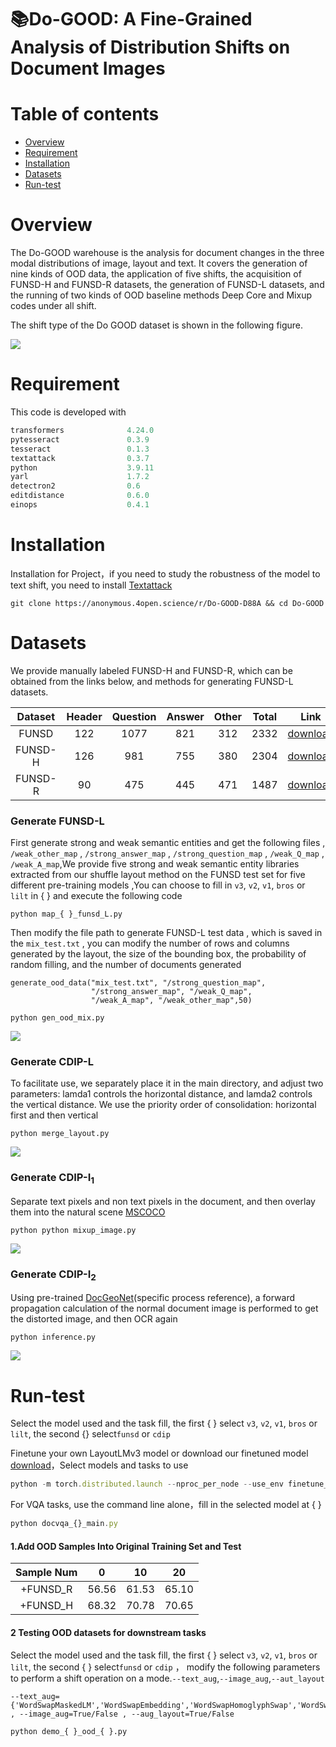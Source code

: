 # 📚Do-GOOD: A Fine-Grained Analysis of Distribution Shifts on Document Images

# Table of contents
* [Overview](#overview)
* [Requirement](#requirement)
* [Installation](#installation)
* [Datasets](#datasets)
* [Run-test](#run-test)

# Overview

The Do-GOOD warehouse is the analysis for document changes in the three modal distributions of image, layout and text. It covers the generation of nine kinds of OOD data, the application of five shifts, the acquisition of FUNSD-H and FUNSD-R datasets, the generation of FUNSD-L datasets, and the running of two kinds of OOD baseline methods Deep Core and Mixup codes under all shift.

The shift type of the Do GOOD dataset is shown in the following figure.

![](https://user-images.githubusercontent.com/111342294/202709041-af2c99b2-5a6e-49b5-93ce-2c4883960601.png)



# Requirement

This code is developed with

```javascript
transformers              4.24.0 
pytesseract               0.3.9 
tesseract                 0.1.3     
textattack                0.3.7 
python                    3.9.11
yarl                      1.7.2
detectron2                0.6                         
editdistance              0.6.0                    
einops                    0.4.1
```

# Installation

Installation for Project，if you need to study the robustness of the model to text shift, you need to install [Textattack](https://github.com/QData/TextAttack)

```
git clone https://anonymous.4open.science/r/Do-GOOD-D88A && cd Do-GOOD
```

# Datasets

We provide manually labeled FUNSD-H and FUNSD-R, which can be obtained from the links below, and methods for generating FUNSD-L datasets.

| Dataset | Header      | Question      | Answer      | Other      | Total      | Link      |
|:--------:| :------------:| :------------:| :------------:| :------------:|:------------:|:------------:|
| FUNSD | 122 | 1077 | 821 | 312 | 2332 |[download](https://pan.baidu.com/s/18OHBdaJCtFWTovHulJGAiQ)|
| FUNSD-H | 126 | 981 | 755 | 380 | 2304 |[download](https://pan.baidu.com/s/15L3Kyc2-NcpXqb6o7cd-HQ)|
| FUNSD-R | 90 | 475 | 445 | 471 | 1487 |[download](https://pan.baidu.com/s/1yrm0YANgX290ZMhpTBi8Cg)|


### Generate FUNSD-L

First generate strong and weak semantic entities and get the following files , `/weak_other_map` , `/strong_answer_map` , `/strong_question_map` , `/weak_Q_map`   , `/weak_A_map`,We provide five strong and weak semantic entity libraries extracted from our shuffle layout method on the FUNSD test set for five different pre-training models ,You can choose to fill in `v3`, `v2`, `v1`, `bros` or `lilt` in { } and execute the following code
```
python map_{ }_funsd_L.py
```

Then modify the file path to generate FUNSD-L test data , which is saved in the `mix_test.txt` , you can modify the number of rows and columns generated by the layout, the size of the bounding box, the probability of random filling, and the number of documents generated

```
generate_ood_data("mix_test.txt", "/strong_question_map",
                  "/strong_answer_map", "/weak_Q_map",
                  "/weak_A_map", "/weak_other_map",50)
```

```
python gen_ood_mix.py
```

![](https://user-images.githubusercontent.com/111342294/202719602-47a09c21-0226-4221-9652-6d714b4a4a46.png)


### Generate CDIP-L

To facilitate use, we separately place it in the main directory, and adjust two parameters: lamda1 controls the horizontal distance, and lamda2 controls the vertical distance. We use the priority order of consolidation: horizontal first and then vertical

```
python merge_layout.py
```

![](https://user-images.githubusercontent.com/111342294/202724209-b915d944-dd62-4e77-a66e-781bc4b4a707.png)


### Generate CDIP-I<sub>1</sub>

Separate text pixels and non text pixels in the document, and then overlay them into the natural scene [MSCOCO](https://cocodataset.org/#home)

```
python python mixup_image.py
```

![](https://user-images.githubusercontent.com/111342294/202724449-f8ee8ffd-c8aa-4dd7-b665-1a6558b5e7aa.png)

### Generate CDIP-I<sub>2</sub>

Using pre-trained [DocGeoNet](https://github.com/fh2019ustc/DocGeoNet)(specific process reference), a forward propagation calculation of the normal document image is performed to get the distorted image, and then OCR again

```
python inference.py
```

![](https://user-images.githubusercontent.com/111342294/202726278-e0a89790-494e-46a6-8a2e-42009f2dfce4.png)


# Run-test

Select the model used and the task fill, the first { } select `v3`, `v2`, `v1`, `bros` or `lilt`, the second {} select`funsd` or `cdip`

Finetune your own LayoutLMv3 model or download our finetuned model [download](https://pan.baidu.com/s/1zwlTvQsJfQDVOo2UDMRgRA)，Select models and tasks to use

```javascript
python -m torch.distributed.launch --nproc_per_node --use_env finetune_{ }_{ }.py --config config.yaml --output_dir
```

For VQA tasks, use the command line alone，fill in the selected model at { }

```javascript
python docvqa_{}_main.py
```

#### 1.Add OOD Samples Into Original Training Set and Test

| Sample Num | 0      | 10      | 20      |
|:--------:| :------------:| :------------:| :------------:|
| +FUNSD_R | 56.56 | 61.53 | 65.10 |
| +FUNSD_H | 68.32 | 70.78 | 70.65 |


#### 2 Testing OOD datasets for downstream tasks

Select the model used and the task fill, the first { } select `v3`, `v2`, `v1`, `bros` or `lilt`, the second { } select`funsd` or `cdip` ， modify the following parameters to perform a shift operation on a mode.`--text_aug`,`--image_aug`,`--aut_layout`
```
--text_aug={'WordSwapMaskedLM','WordSwapEmbedding','WordSwapHomoglyphSwap','WordSwapChangeNumber','WordSwapRandomCharacterDeletion'} , --image_aug=True/False , --aug_layout=True/False
```

```
python demo_{ }_ood_{ }.py
```
